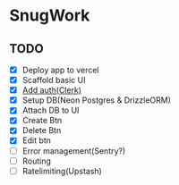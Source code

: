 # SnugWork

## TODO

- [x] Deploy app to vercel
- [x] Scaffold basic UI
- [x] [Add auth(Clerk)](https://clerk.com/)
- [x] Setup DB(Neon Postgres & DrizzleORM)
- [x] Attach DB to UI
- [x] Create Btn
- [x] Delete Btn
- [x] Edit btn
- [ ] Error management(Sentry?)
- [ ] Routing
- [ ] Ratelimiting(Upstash)
